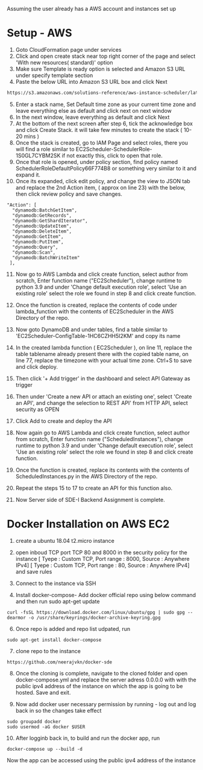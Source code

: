 Assuming the user already has a AWS account and instances set up
# Setup - AWS

1. Goto CloudFormation page under services
2. Click and open create stack near top right corner of the page and select 'With new resources( standard)' option
3. Make sure Template is ready option is selected and Amazon S3 URL under specify template section
4. Paste the below URL into Amazon S3 URL box and click Next
```bash
https://s3.amazonaws.com/solutions-reference/aws-instance-scheduler/latest/aws-instance-scheduler.template
```
5. Enter a stack name, Set Default time zone as your current time zone and leave everything else as default and click next on next window
6. In the next window, leave everything as default and click Next
7. At the bottom of the next screen after step 6, tick the acknowledge box and click Create Stack. it will take few minutes to create the stack ( 10-20 mins )
8. Once the stack is created, go to IAM Page and select roles, there you will find a role similar to EC2Scheduler-SchedulerRole-1S0GL7CYBM2SK if not exactly this, click to open that role.
9. Once that role is opened, under policy section, find policy named SchedulerRoleDefaultPolicy66F774B8 or something very similar to it and expand it.
10. Once its expanded, click edit policy, and change the view to JSON tab and replace the 2nd Action item, ( approx on line 23) with the below, then click review policy and save changes.
```
"Action": [
  "dynamodb:BatchGetItem",
  "dynamodb:GetRecords",
  "dynamodb:GetShardIterator",
  "dynamodb:UpdateItem",
  "dynamodb:DeleteItem",
  "dynamodb:GetItem",
  "dynamodb:PutItem",
  "dynamodb:Query",
  "dynamodb:Scan",
  "dynamodb:BatchWriteItem"
 ],
```
11. Now go to AWS Lambda and click create function, select author from scratch, Enter function name ("EC2Scheduler"), change runtime to python 3.9 and under 'Change default execution role', select 'Use an existing role' select the role we found in step 8 and click create function.
12. Once the function is created, replace the contents of code under lambda_function with the contents of EC2Scheduler in the AWS Directory of the repo. 
13. Now goto DynamoDB and under tables, find a table similar to 'EC2Scheduler-ConfigTable-1HC6CZHH5I2KM' and copy its name
14. In the created lambda function ( EC2Scheduler ), on line 11,  replace the table tablename already present there with the copied table name, on line 77, replace the timezone with your actual time zone. Ctrl+S to save and click deploy.
15. Then click '+ Add trigger' in the dashboard and select API Gateway as trigger
16. Then under 'Create a new API or attach an existing one', select 'Create an API', and change the selection to REST API' from HTTP API, select security as OPEN
17. Click Add to create and deploy the API

18. Now again go to AWS Lambda and click create function, select author from scratch, Enter function name ("ScheduledInstances"), change runtime to python 3.9 and under 'Change default execution role', select 'Use an existing role' select the role we found in step 8 and click create function.
19. Once the function is created, replace its contents with the contents of ScheduledInstances.py in the AWS Directory of the repo.
20. Repeat the steps 15 to 17 to create an API for this function also.
21. Now Server side of SDE-I Backend Assignment is complete.


# Docker Installation on AWS EC2
1. create a ubuntu 18.04 t2.micro instance

2. open inboud TCP port TCP 80 and 8000 in the security policy for the instance
[ Tyepe : Custom TCP, Port range : 8000, Source : Anywhere IPv4]
[ Tyepe : Custom TCP, Port range : 80, Source : Anywhere IPv4]
and save rules

4. Connect to the instance via SSH

5. Install docker-compose- 
 Add docker official repo using below command and then run sudo apt-get update
```
curl -fsSL https://download.docker.com/linux/ubuntu/gpg | sudo gpg --dearmor -o /usr/share/keyrings/docker-archive-keyring.gpg
```
6. Once repo is added and repo list udpated, run
```
sudo apt-get install docker-compose
```

7. clone repo to the instance
```
https://github.com/neerajvkn/docker-sde
```
8. Once the cloning is complete, navigate to the cloned folder and open docker-compose.yml and replace the server adress 0.0.0.0 with with the public ipv4 address of the instance on which the app is going to be hosted. Save and exit.

9. Now add docker user necessary permission by running - log out and log back in so the changes take effect

```
sudo groupadd docker
sudo usermod -aG docker $USER
```
10. After logginb back in, to build and run the docker app, run 
```
docker-compose up --build -d
```

Now the app can be accessed using the public ipv4 address of the instance
